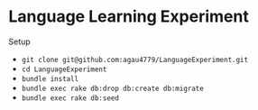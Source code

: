 Language Learning Experiment
======

Setup
- `git clone git@github.com:agau4779/LanguageExperiment.git`
- `cd LanguageExperiment`
- `bundle install`
- `bundle exec rake db:drop db:create db:migrate`
- `bundle exec rake db:seed`